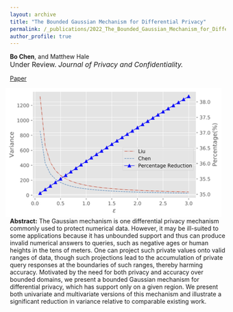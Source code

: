 ```yaml
---
layout: archive
title: "The Bounded Gaussian Mechanism for Differential Privacy"
permalink: /_publications/2022_The_Bounded_Gaussian_Mechanism_for_Differential_Privacy
author_profile: true
---
```


**Bo Chen**, and Matthew Hale<br><span style="font-size:12pt">Under Review. *Journal of Privacy and Confidentiality.*</span><br>

[Paper](https://arxiv.org/pdf/2211.17230.pdf)

<img 
src="/images/bounds_compare.png" 
width=600 
style="float: right; margin-left: 10px; margin-right: 10px;">

**Abstract:** The Gaussian mechanism is one differential privacy mechanism commonly used to protect numerical data. However, it may be ill-suited to some applications because it has unbounded support and thus can produce invalid numerical answers to queries, such as negative ages or human heights in the tens of meters. One can project such private values onto valid ranges of data, though such projections lead to the accumulation of private query responses at the boundaries of such ranges, thereby harming accuracy. Motivated by the need for both privacy and accuracy over bounded domains, we present a bounded Gaussian mechanism for differential privacy, which has support only on a given region. We present both univariate and multivariate versions of this mechanism and illustrate a significant reduction in variance relative to comparable existing work.

